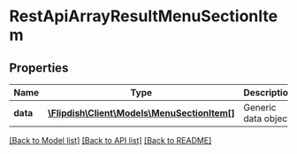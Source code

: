 # RestApiArrayResultMenuSectionItem

## Properties
Name | Type | Description | Notes
------------ | ------------- | ------------- | -------------
**data** | [**\Flipdish\\Client\Models\MenuSectionItem[]**](MenuSectionItem.md) | Generic data object. | 

[[Back to Model list]](../README.md#documentation-for-models) [[Back to API list]](../README.md#documentation-for-api-endpoints) [[Back to README]](../README.md)


